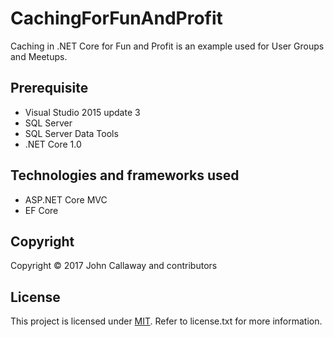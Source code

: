# CachingForFunAndProfit

Caching in .NET Core for Fun and Profit is an example used for User Groups and Meetups.

## Prerequisite
- Visual Studio 2015 update 3
- SQL Server
- SQL Server Data Tools
- .NET Core 1.0

## Technologies and frameworks used
- ASP.NET Core MVC
- EF Core

## Copyright

Copyright © 2017 John Callaway and contributors

## License

This project is licensed under [MIT](http://www.opensource.org/licenses/mit-license.php "Read more about the MIT license form"). Refer to license.txt for more information.
